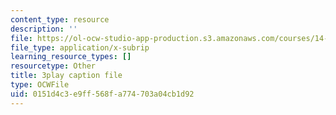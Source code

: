 ```yaml
---
content_type: resource
description: ''
file: https://ol-ocw-studio-app-production.s3.amazonaws.com/courses/14-01-principles-of-microeconomics-fall-2018/0151d4c3e9ff568fa774703a04cb1d92_ZLnj2cnCPGE.vtt
file_type: application/x-subrip
learning_resource_types: []
resourcetype: Other
title: 3play caption file
type: OCWFile
uid: 0151d4c3-e9ff-568f-a774-703a04cb1d92
---
```

